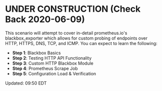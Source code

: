# UNDER CONSTRUCTION (Check Back 2020-06-09)

This scenario will attempt to cover in-detail prometheus.io's blackbox_exporter which allows for custom probing of endpoints over HTTP, HTTPS, DNS, TCP, and ICMP.  You can expect to learn the following:

* **Step 1**: Blackbox Basics
* **Step 2**: Testing HTTP API Functionality
* **Step 3**: Custom HTTP Blackbox Module
* **Step 4**: Prometheus Scrape Job
* **Step 5**: Configuration Load & Verification


Updated: 09:50 EDT
